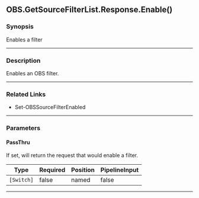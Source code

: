 OBS.GetSourceFilterList.Response.Enable()
-----------------------------------------




### Synopsis
Enables a filter



---


### Description

Enables an OBS filter.



---


### Related Links
* Set-OBSSourceFilterEnabled





---


### Parameters
#### **PassThru**

If set, will return the request that would enable a filter.






|Type      |Required|Position|PipelineInput|
|----------|--------|--------|-------------|
|`[Switch]`|false   |named   |false        |





---
